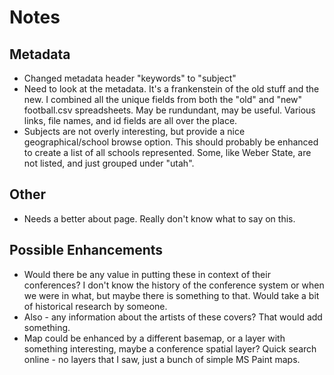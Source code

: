 # Notes

## Metadata
- Changed metadata header "keywords" to "subject"
- Need to look at the metadata.  It's a frankenstein of the old stuff and the new.  I combined all the unique fields from both the "old" and "new" football.csv spreadsheets.  May be rundundant, may be useful.  Various links, file names, and id fields are all over the place.
- Subjects are not overly interesting, but provide a nice geographical/school browse option.  This should probably be enhanced to create a list of all schools represented.  Some, like Weber State, are not listed, and just grouped under "utah".

## Other
- Needs a better about page.  Really don't know what to say on this.

## Possible Enhancements
- Would there be any value in putting these in context of their conferences?  I don't know the history of the conference system or when we were in what, but maybe there is something to that.  Would take a bit of historical research by someone.  
- Also - any information about the artists of these covers?  That would add something.
- Map could be enhanced by a different basemap, or a layer with something interesting, maybe a conference spatial layer?  Quick search online - no layers that I saw, just a bunch of simple MS Paint maps.
